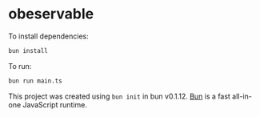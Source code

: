 # obeservable

To install dependencies:

```bash
bun install
```

To run:

```bash
bun run main.ts
```

This project was created using `bun init` in bun v0.1.12. [Bun](https://bun.sh) is a fast all-in-one JavaScript runtime.
